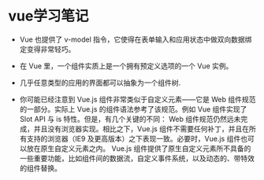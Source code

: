 vue学习笔记
====

* Vue 也提供了 v-model 指令，它使得在表单输入和应用状态中做双向数据绑定变得非常轻巧。

* 在 Vue 里，一个组件实质上是一个拥有预定义选项的一个 Vue 实例。

* 几乎任意类型的应用的界面都可以抽象为一个组件树.

* 你可能已经注意到 Vue.js 组件非常类似于自定义元素——它是 Web 组件规范的一部分。实际上 Vue.js 的组件语法参考了该规范。例如 Vue 组件实现了 Slot API 与 is 特性。但是，有几个关键的不同：
Web 组件规范仍然远未完成，并且没有浏览器实现。相比之下，Vue.js 组件不需要任何补丁，并且在所有支持的浏览器（IE9 及更高版本）之下表现一致。必要时，Vue.js 组件也可以放在原生自定义元素之内。
Vue.js 组件提供了原生自定义元素所不具备的一些重要功能，比如组件间的数据流，自定义事件系统，以及动态的、带特效的组件替换。